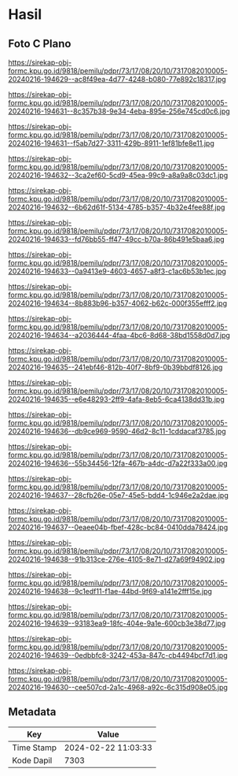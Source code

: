 # Hasil

## Foto C Plano

https://sirekap-obj-formc.kpu.go.id/9818/pemilu/pdpr/73/17/08/20/10/7317082010005-20240216-194629--ac8f49ea-4d77-4248-b080-77e892c18317.jpg

https://sirekap-obj-formc.kpu.go.id/9818/pemilu/pdpr/73/17/08/20/10/7317082010005-20240216-194631--8c357b38-9e34-4eba-895e-256e745cd0c6.jpg

https://sirekap-obj-formc.kpu.go.id/9818/pemilu/pdpr/73/17/08/20/10/7317082010005-20240216-194631--f5ab7d27-3311-429b-8911-1ef81bfe8e11.jpg

https://sirekap-obj-formc.kpu.go.id/9818/pemilu/pdpr/73/17/08/20/10/7317082010005-20240216-194632--3ca2ef60-5cd9-45ea-99c9-a8a9a8c03dc1.jpg

https://sirekap-obj-formc.kpu.go.id/9818/pemilu/pdpr/73/17/08/20/10/7317082010005-20240216-194632--6b62d61f-5134-4785-b357-4b32e4fee88f.jpg

https://sirekap-obj-formc.kpu.go.id/9818/pemilu/pdpr/73/17/08/20/10/7317082010005-20240216-194633--fd76bb55-ff47-49cc-b70a-86b491e5baa6.jpg

https://sirekap-obj-formc.kpu.go.id/9818/pemilu/pdpr/73/17/08/20/10/7317082010005-20240216-194633--0a9413e9-4603-4657-a8f3-c1ac6b53b1ec.jpg

https://sirekap-obj-formc.kpu.go.id/9818/pemilu/pdpr/73/17/08/20/10/7317082010005-20240216-194634--8b883b96-b357-4062-b62c-000f355efff2.jpg

https://sirekap-obj-formc.kpu.go.id/9818/pemilu/pdpr/73/17/08/20/10/7317082010005-20240216-194634--a2036444-4faa-4bc6-8d68-38bd1558d0d7.jpg

https://sirekap-obj-formc.kpu.go.id/9818/pemilu/pdpr/73/17/08/20/10/7317082010005-20240216-194635--241ebf46-812b-40f7-8bf9-0b39bbdf8126.jpg

https://sirekap-obj-formc.kpu.go.id/9818/pemilu/pdpr/73/17/08/20/10/7317082010005-20240216-194635--e6e48293-2ff9-4afa-8eb5-6ca4138dd31b.jpg

https://sirekap-obj-formc.kpu.go.id/9818/pemilu/pdpr/73/17/08/20/10/7317082010005-20240216-194636--db9ce969-9590-46d2-8c11-1cddacaf3785.jpg

https://sirekap-obj-formc.kpu.go.id/9818/pemilu/pdpr/73/17/08/20/10/7317082010005-20240216-194636--55b34456-12fa-467b-a4dc-d7a22f333a00.jpg

https://sirekap-obj-formc.kpu.go.id/9818/pemilu/pdpr/73/17/08/20/10/7317082010005-20240216-194637--28cfb26e-05e7-45e5-bdd4-1c946e2a2dae.jpg

https://sirekap-obj-formc.kpu.go.id/9818/pemilu/pdpr/73/17/08/20/10/7317082010005-20240216-194637--0eaee04b-fbef-428c-bc84-0410dda78424.jpg

https://sirekap-obj-formc.kpu.go.id/9818/pemilu/pdpr/73/17/08/20/10/7317082010005-20240216-194638--91b313ce-276e-4105-8e71-d27a69f94902.jpg

https://sirekap-obj-formc.kpu.go.id/9818/pemilu/pdpr/73/17/08/20/10/7317082010005-20240216-194638--9c1edf11-f1ae-44bd-9f69-a141e2fff15e.jpg

https://sirekap-obj-formc.kpu.go.id/9818/pemilu/pdpr/73/17/08/20/10/7317082010005-20240216-194639--93183ea9-18fc-404e-9a1e-600cb3e38d77.jpg

https://sirekap-obj-formc.kpu.go.id/9818/pemilu/pdpr/73/17/08/20/10/7317082010005-20240216-194639--0edbbfc8-3242-453a-847c-cb4494bcf7d1.jpg

https://sirekap-obj-formc.kpu.go.id/9818/pemilu/pdpr/73/17/08/20/10/7317082010005-20240216-194630--cee507cd-2a1c-4968-a92c-6c315d908e05.jpg


## Metadata

| Key        | Value               |
| ---------- | ------------------- |
| Time Stamp | 2024-02-22 11:03:33 |
| Kode Dapil | 7303                |



